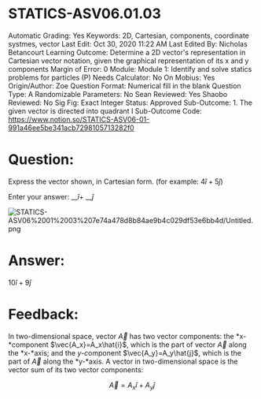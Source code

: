 # STATICS-ASV06.01.03

Automatic Grading: Yes
Keywords: 2D, Cartesian, components, coordinate systmes, vector
Last Edit: Oct 30, 2020 11:22 AM
Last Edited By: Nicholas Betancourt
Learning Outcome: Determine a 2D vector's representation in Cartesian vector notation, given the graphical representation of its x and y components
Margin of Error: 0
Module: Module 1: Identify and solve statics problems for particles (P)
Needs Calculator: No
On Mobius: Yes
Origin/Author: Zoe
Question Format: Numerical fill in the blank
Question Type: A
Randomizable Parameters: No
Sean Reviewed: Yes
Shaobo Reviewed: No
Sig Fig: Exact Integer
Status: Approved
Sub-Outcome: 1. The given vector is directed into quadrant I
Sub-Outcome Code: https://www.notion.so/STATICS-ASV06-01-991a46ee5be341acb7298105713282f0

# Question:

Express the vector shown, in Cartesian form. (for example: $4\hat{i}+5\hat{j}$)

Enter your answer: __$\hat{i}$+ __$\hat{j}$

![STATICS-ASV06%2001%2003%207e74a478d8b84ae9b4c029df53e6bb4d/Untitled.png](STATICS-ASV06%2001%2003%207e74a478d8b84ae9b4c029df53e6bb4d/Untitled.png)

# Answer:

$10\hat{i}+9\hat{j}$

# Feedback:

In two-dimensional space, vector $\vec{A}$ has two vector components: the *x-*component $\vec{A_x}=A_x\hat{i}$, which is the part of vector $\vec{A}$ along the *x-*axis; and the *y-c*omponent $\vec{A_y}=A_y\hat{j}$, which is the part of $\vec{A}$ along the *y-*axis. A vector in two-dimensional space is the vector sum of its two vector components:

$$\vec{A}=A_x\hat{i}+A_y\hat{j}$$